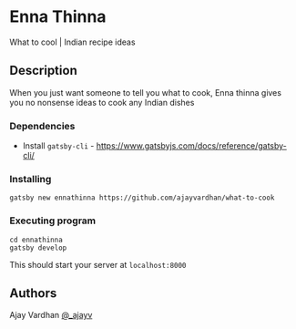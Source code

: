 # Enna Thinna

What to cool | Indian recipe ideas

## Description

When you just want someone to tell you what to cook, Enna thinna gives you no nonsense ideas to cook any Indian dishes

### Dependencies

- Install `gatsby-cli` - https://www.gatsbyjs.com/docs/reference/gatsby-cli/

### Installing

```
gatsby new ennathinna https://github.com/ajayvardhan/what-to-cook
```

### Executing program

```
cd ennathinna
gatsby develop
```

This should start your server at `localhost:8000`

## Authors

Ajay Vardhan
[@\_ajayv](https://twitter.com/_ajayv)
